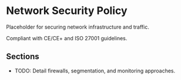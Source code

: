 # Network Security Policy

Placeholder for securing network infrastructure and traffic.

Compliant with CE/CE+ and ISO 27001 guidelines.

## Sections
- TODO: Detail firewalls, segmentation, and monitoring approaches.
